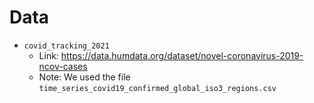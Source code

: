# Data

- `covid_tracking_2021`
  - Link: https://data.humdata.org/dataset/novel-coronavirus-2019-ncov-cases
  - Note: We used the file `time_series_covid19_confirmed_global_iso3_regions.csv`